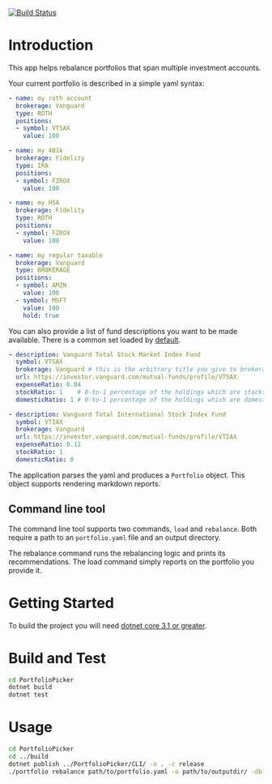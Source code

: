 [![Build Status](https://dev.azure.com/zachariahcox/PortfolioPicker/_apis/build/status/release?branchName=master)](https://dev.azure.com/zachariahcox/PortfolioPicker/_build/latest?definitionId=7&branchName=master)


# Introduction
This app helps rebalance portfolios that span multiple investment accounts.

Your current portfolio is described in a simple yaml syntax: 
```yaml
- name: my roth account
  brokerage: Vanguard
  type: ROTH
  positions:
  - symbol: VTSAX
    value: 100

- name: my 401k
  brokerage: Fidelity
  type: IRA
  positions:
  - symbol: FZROX
    value: 100

- name: my HSA
  brokerage: Fidelity
  type: ROTH
  positions:
  - symbol: FZROX
    value: 100

- name: my regular taxable
  brokerage: Vanguard
  type: BROKERAGE
  positions:
  - symbol: AMZN
    value: 100
  - symbol: MSFT
    value: 100
    hold: true
```

You can also provide a list of fund descriptions you want to be made available.
There is a common set loaded by [default](https://zachariahcox.visualstudio.com/_git/PortfolioPicker?path=%2FPortfolioPicker%2FApp%2Fdata%2Ffunds.yaml&version=GBmaster&_a=contents&line=2&lineStyle=plain&lineEnd=9&lineStartColumn=1&lineEndColumn=19). 

```yaml
- description: Vanguard Total Stock Market Index Fund
  symbol: VTSAX
  brokerage: Vanguard # this is the arbitrary title you give to brokerages. It is used to preference which accounts hold which positions
  url: https://investor.vanguard.com/mutual-funds/profile/VTSAX
  expenseRatio: 0.04
  stockRatio: 1    # 0-to-1 percentage of the holdings which are stocks
  domesticRatio: 1 # 0-to-1 percentage of the holdings which are domestic

- description: Vanguard Total International Stock Index Fund
  symbol: VTIAX
  brokerage: Vanguard
  url: https://investor.vanguard.com/mutual-funds/profile/VTIAX
  expenseRatio: 0.11
  stockRatio: 1
  domesticRatio: 0
```

The application parses the yaml and produces a ```Portfolio``` object. 
This object supports rendering markdown reports. 

## Command line tool
The command line tool supports two commands, ```load``` and ```rebalance```.
Both require a path to an ```portfolio.yaml``` file and an output directory. 

The rebalance command runs the rebalancing logic and prints its recommendations. 
The load command simply reports on the portfolio you provide it.

# Getting Started
To build the project you will need [dotnet core 3.1 or greater](https://code.visualstudio.com/docs/languages/dotnet).

# Build and Test
```bash
cd PortfolioPicker
dotnet build
dotnet test
```
# Usage
```bash
cd PortfolioPicker
cd ../build
dotnet publish ../PortfolioPicker/CLI/ -o . -c release
./portfolio rebalance path/to/portfolio.yaml -o path/to/outputdir/ -db 100
```
